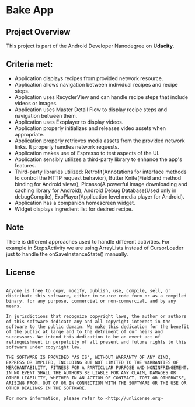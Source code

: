 # Bake App

## Project Overview
This project is part of the Android Developer Nanodegree on **Udacity**.

## Criteria met:

- Application displays recipes from provided network resource.
- Application allows navigation between individual recipes and recipe steps.
- Application uses RecyclerView and can handle recipe steps that include videos or images.
- Application uses Master Detail Flow to display recipe steps and navigation between them.
- Application uses Exoplayer to display videos.
- Application properly initializes and releases video assets when appropriate.
- Application properly retrieves media assets from the provided network links. It properly handles network requests.
- Application makes use of Espresso to test aspects of the UI.
- Application sensibly utilizes a third-party library to enhance the app's features.
- Third-party libraries utilized: Retrofit(Annotations for interface methods to control the HTTP request behavior),
Butter Knife(Field and method binding for Android views), Picasso(A powerful image downloading and caching library for Android), Android Debug Database(Used only in debugCompile), ExoPlayer(Application level media player for Android).
- Application has a companion homescreen widget.
- Widget displays ingredient list for desired recipe.

## Note

There is different approaches used to handle different activities. For example in StepsActivity we are using ArrayLists instead of CursorLoader just to handle the onSaveInstanceState() manually.

## License

```This is free and unencumbered software released into the public domain.

Anyone is free to copy, modify, publish, use, compile, sell, or
distribute this software, either in source code form or as a compiled
binary, for any purpose, commercial or non-commercial, and by any
means.

In jurisdictions that recognize copyright laws, the author or authors
of this software dedicate any and all copyright interest in the
software to the public domain. We make this dedication for the benefit
of the public at large and to the detriment of our heirs and
successors. We intend this dedication to be an overt act of
relinquishment in perpetuity of all present and future rights to this
software under copyright law.

THE SOFTWARE IS PROVIDED "AS IS", WITHOUT WARRANTY OF ANY KIND,
EXPRESS OR IMPLIED, INCLUDING BUT NOT LIMITED TO THE WARRANTIES OF
MERCHANTABILITY, FITNESS FOR A PARTICULAR PURPOSE AND NONINFRINGEMENT.
IN NO EVENT SHALL THE AUTHORS BE LIABLE FOR ANY CLAIM, DAMAGES OR
OTHER LIABILITY, WHETHER IN AN ACTION OF CONTRACT, TORT OR OTHERWISE,
ARISING FROM, OUT OF OR IN CONNECTION WITH THE SOFTWARE OR THE USE OR
OTHER DEALINGS IN THE SOFTWARE.

For more information, please refer to <http://unlicense.org>
